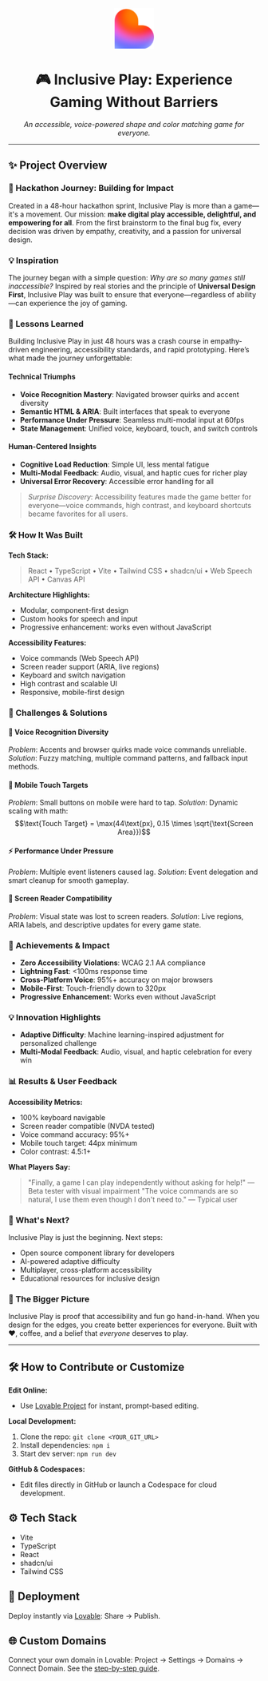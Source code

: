 
<div align="center">
  <img src="public/favicon.ico" alt="Inclusive Play Logo" width="80" />
  
  # 🎮 Inclusive Play: Experience Gaming Without Barriers
  
  *An accessible, voice-powered shape and color matching game for everyone.*
</div>

---


## ✨ Project Overview


### 🚀 Hackathon Journey: Building for Impact

Created in a 48-hour hackathon sprint, Inclusive Play is more than a game—it's a movement. Our mission: **make digital play accessible, delightful, and empowering for all**. From the first brainstorm to the final bug fix, every decision was driven by empathy, creativity, and a passion for universal design.


### 💡 Inspiration

The journey began with a simple question: *Why are so many games still inaccessible?* Inspired by real stories and the principle of **Universal Design First**, Inclusive Play was built to ensure that everyone—regardless of ability—can experience the joy of gaming.


### 🧠 Lessons Learned

Building Inclusive Play in just 48 hours was a crash course in empathy-driven engineering, accessibility standards, and rapid prototyping. Here’s what made the journey unforgettable:


#### Technical Triumphs
- **Voice Recognition Mastery**: Navigated browser quirks and accent diversity
- **Semantic HTML & ARIA**: Built interfaces that speak to everyone
- **Performance Under Pressure**: Seamless multi-modal input at 60fps
- **State Management**: Unified voice, keyboard, touch, and switch controls

#### Human-Centered Insights
- **Cognitive Load Reduction**: Simple UI, less mental fatigue
- **Multi-Modal Feedback**: Audio, visual, and haptic cues for richer play
- **Universal Error Recovery**: Accessible error handling for all

> *Surprise Discovery*: Accessibility features made the game better for everyone—voice commands, high contrast, and keyboard shortcuts became favorites for all users.


### 🛠️ How It Was Built


**Tech Stack:**
> React • TypeScript • Vite • Tailwind CSS • shadcn/ui • Web Speech API • Canvas API

**Architecture Highlights:**
- Modular, component-first design
- Custom hooks for speech and input
- Progressive enhancement: works even without JavaScript

**Accessibility Features:**
- Voice commands (Web Speech API)
- Screen reader support (ARIA, live regions)
- Keyboard and switch navigation
- High contrast and scalable UI
- Responsive, mobile-first design


### 🚧 Challenges & Solutions


#### 🎤 Voice Recognition Diversity
*Problem*: Accents and browser quirks made voice commands unreliable.
*Solution*: Fuzzy matching, multiple command patterns, and fallback input methods.


#### 📱 Mobile Touch Targets
*Problem*: Small buttons on mobile were hard to tap.
*Solution*: Dynamic scaling with math:
$$\text{Touch Target} = \max(44\text{px}, 0.15 \times \sqrt{\text{Screen Area}})$$


#### ⚡ Performance Under Pressure
*Problem*: Multiple event listeners caused lag.
*Solution*: Event delegation and smart cleanup for smooth gameplay.


#### 🦻 Screen Reader Compatibility
*Problem*: Visual state was lost to screen readers.
*Solution*: Live regions, ARIA labels, and descriptive updates for every game state.


### 🏅 Achievements & Impact

- **Zero Accessibility Violations**: WCAG 2.1 AA compliance
- **Lightning Fast**: <100ms response time
- **Cross-Platform Voice**: 95%+ accuracy on major browsers
- **Mobile-First**: Touch-friendly down to 320px
- **Progressive Enhancement**: Works even without JavaScript


### 💡 Innovation Highlights

- **Adaptive Difficulty**: Machine learning-inspired adjustment for personalized challenge
- **Multi-Modal Feedback**: Audio, visual, and haptic celebration for every win


### 📊 Results & User Feedback

**Accessibility Metrics:**
- 100% keyboard navigable
- Screen reader compatible (NVDA tested)
- Voice command accuracy: 95%+
- Mobile touch target: 44px minimum
- Color contrast: 4.5:1+

**What Players Say:**
> "Finally, a game I can play independently without asking for help!" — Beta tester with visual impairment
> "The voice commands are so natural, I use them even though I don't need to." — Typical user


### 🔮 What's Next?

Inclusive Play is just the beginning. Next steps:
- Open source component library for developers
- AI-powered adaptive difficulty
- Multiplayer, cross-platform accessibility
- Educational resources for inclusive design


### 🌈 The Bigger Picture

Inclusive Play is proof that accessibility and fun go hand-in-hand. When you design for the edges, you create better experiences for everyone. Built with ❤️, coffee, and a belief that *everyone* deserves to play.

---


## 🛠️ How to Contribute or Customize

**Edit Online:**
- Use [Lovable Project](https://lovable.dev/projects/835fbd94-7557-4b70-ba4a-d3ac688fdfb5) for instant, prompt-based editing.

**Local Development:**
1. Clone the repo: `git clone <YOUR_GIT_URL>`
2. Install dependencies: `npm i`
3. Start dev server: `npm run dev`

**GitHub & Codespaces:**
- Edit files directly in GitHub or launch a Codespace for cloud development.


## ⚙️ Tech Stack

- Vite
- TypeScript
- React
- shadcn/ui
- Tailwind CSS


## 🚀 Deployment

Deploy instantly via [Lovable](https://lovable.dev/projects/835fbd94-7557-4b70-ba4a-d3ac688fdfb5): Share → Publish.


## 🌐 Custom Domains

Connect your own domain in Lovable: Project → Settings → Domains → Connect Domain.
See the [step-by-step guide](https://docs.lovable.dev/tips-tricks/custom-domain#step-by-step-guide).
